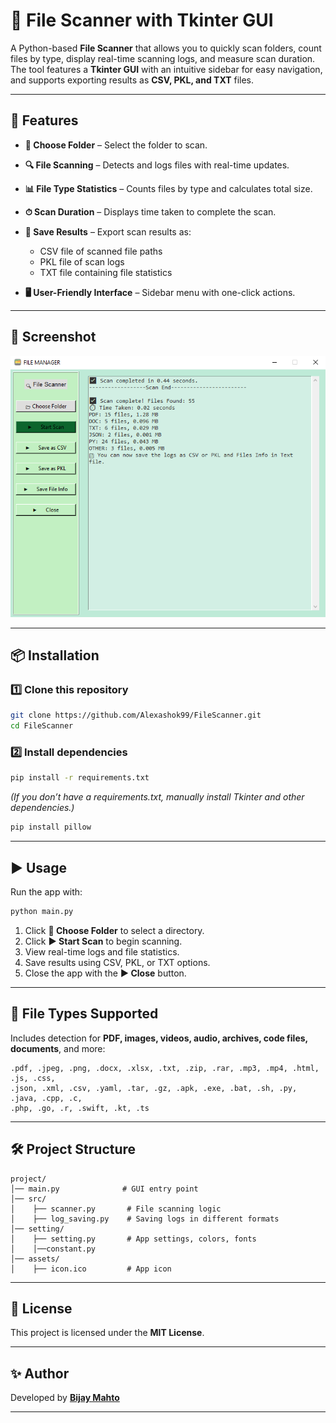 
# 📂 File Scanner with Tkinter GUI

A Python-based **File Scanner** that allows you to quickly scan folders, count files by type, display real-time scanning logs, and measure scan duration. The tool features a **Tkinter GUI** with an intuitive sidebar for easy navigation, and supports exporting results as **CSV, PKL, and TXT** files.

---

## 🚀 Features

* **📂 Choose Folder** – Select the folder to scan.
* **🔍 File Scanning** – Detects and logs files with real-time updates.
* **📊 File Type Statistics** – Counts files by type and calculates total size.
* **⏱ Scan Duration** – Displays time taken to complete the scan.
* **💾 Save Results** – Export scan results as:

  * CSV file of scanned file paths
  * PKL file of scan logs
  * TXT file containing file statistics
* **🖥 User-Friendly Interface** – Sidebar menu with one-click actions.

---

## 📸 Screenshot

![App Screenshot](Screenshot.png)


---

## 📦 Installation

### 1️⃣ Clone this repository

```bash
git clone https://github.com/Alexashok99/FileScanner.git
cd FileScanner
```

### 2️⃣ Install dependencies

```bash
pip install -r requirements.txt
```

*(If you don’t have a requirements.txt, manually install Tkinter and other dependencies.)*

```bash
pip install pillow
```

---

## ▶️ Usage

Run the app with:

```bash
python main.py
```

1. Click **📂 Choose Folder** to select a directory.
2. Click **▶️ Start Scan** to begin scanning.
3. View real-time logs and file statistics.
4. Save results using CSV, PKL, or TXT options.
5. Close the app with the **▶️ Close** button.

---

## 📂 File Types Supported

Includes detection for **PDF, images, videos, audio, archives, code files, documents**, and more:

```
.pdf, .jpeg, .png, .docx, .xlsx, .txt, .zip, .rar, .mp3, .mp4, .html, .js, .css,
.json, .xml, .csv, .yaml, .tar, .gz, .apk, .exe, .bat, .sh, .py, .java, .cpp, .c,
.php, .go, .r, .swift, .kt, .ts
```

---

## 🛠 Project Structure

```
project/
│── main.py              # GUI entry point
│── src/
│    ├── scanner.py       # File scanning logic
│    ├── log_saving.py    # Saving logs in different formats
│── setting/
│    ├── setting.py       # App settings, colors, fonts
│    │──constant.py
│── assets/
│    ├── icon.ico         # App icon
```

---

## 📜 License

This project is licensed under the **MIT License**.

---

## ✨ Author

Developed by **[Bijay Mahto](https://github.com/Alexashok99)**

---

